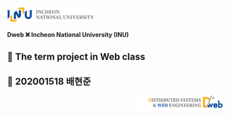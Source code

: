 <p align="left"><img src = "./images/INU.png"  width=40%></p>

#### Dweb ❌ Incheon National University (INU)

## 🌟 The term project in Web class
## 🌟 202001518 배현준

<p align="right"><img src = "./images/Dweb.png" width=40%></p>
